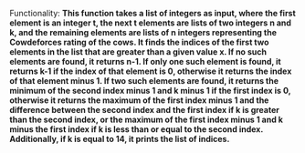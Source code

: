 Functionality: **This function takes a list of integers as input, where the first element is an integer t, the next t elements are lists of two integers n and k, and the remaining elements are lists of n integers representing the Cowdeforces rating of the cows. It finds the indices of the first two elements in the list that are greater than a given value x. If no such elements are found, it returns n-1. If only one such element is found, it returns k-1 if the index of that element is 0, otherwise it returns the index of that element minus 1. If two such elements are found, it returns the minimum of the second index minus 1 and k minus 1 if the first index is 0, otherwise it returns the maximum of the first index minus 1 and the difference between the second index and the first index if k is greater than the second index, or the maximum of the first index minus 1 and k minus the first index if k is less than or equal to the second index. Additionally, if k is equal to 14, it prints the list of indices.**